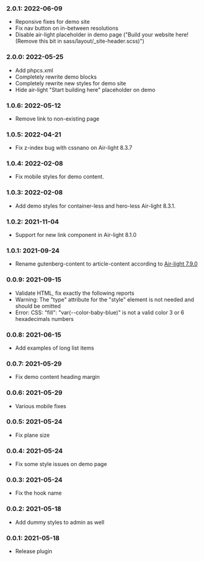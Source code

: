 ### 2.0.1: 2022-06-09

* Reponsive fixes for demo site
* Fix nav button on in-between resolutions
* Disable air-light placeholder in demo page ("Build your website here! (Remove this bit in sass/layout/_site-header.scss)")

### 2.0.0: 2022-05-25

* Add phpcs.xml
* Completely rewrite demo blocks
* Completely rewrite new styles for demo site
* Hide air-light "Start building here" placeholder on demo

### 1.0.6: 2022-05-12

* Remove link to non-existing page

### 1.0.5: 2022-04-21

* Fix z-index bug with cssnano on Air-light 8.3.7

### 1.0.4: 2022-02-08

* Fix mobile styles for demo content.

### 1.0.3: 2022-02-08

* Add demo styles for container-less and hero-less Air-light 8.3.1.

### 1.0.2: 2021-11-04

* Support for new link component in Air-light 8.1.0

### 1.0.1: 2021-09-24

* Rename gutenberg-content to article-content according to [Air-light 7.9.0](https://github.com/digitoimistodude/air-light/releases/tag/7.9.0)

### 0.0.9: 2021-09-15

* Validate HTML, fix exactly the following reports
* Warning: The "type" attribute for the "style" element is not needed and should be omitted
* Error: CSS: "fill": "var(--color-baby-blue)" is not a valid color 3 or 6 hexadecimals numbers

### 0.0.8: 2021-06-15

* Add examples of long list items

### 0.0.7: 2021-05-29

* Fix demo content heading margin

### 0.0.6: 2021-05-29

* Various mobile fixes

### 0.0.5: 2021-05-24

* Fix plane size

### 0.0.4: 2021-05-24

* Fix some style issues on demo page

### 0.0.3: 2021-05-24

* Fix the hook name

### 0.0.2: 2021-05-18

* Add dummy styles to admin as well

### 0.0.1: 2021-05-18

* Release plugin
